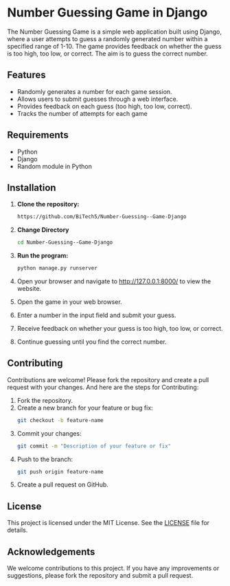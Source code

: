 
# Number Guessing Game in Django


The Number Guessing Game is a simple web application built using Django, where a user attempts to guess a randomly generated number within a specified range of 1-10. The game provides feedback on whether the guess is too high, too low, or correct. The aim is to guess the correct number.
## Features

- Randomly generates a number for each game session.
- Allows users to submit guesses through a web interface.
- Provides feedback on each guess (too high, too low, correct).
- Tracks the number of attempts for each game 
## Requirements
- Python
- Django
- Random module in Python

## Installation

1. **Clone the repository:**
    ```bash
    https://github.com/BiTech5/Number-Guessing--Game-Django

    ```
2.  **Change Directory**
    ```bash
    cd Number-Guessing--Game-Django
    ```

3. **Run the program:**
    ```bash
    python manage.py runserver
    ```

4. Open your browser and navigate to http://127.0.0.1:8000/ to view the website.
1. Open the game in your web browser.
2. Enter a number in the input field and submit your guess.
3. Receive feedback on whether your guess is too high, too low, or correct.
4. Continue guessing until you find the correct number.

## Contributing
Contributions are welcome! Please fork the repository and create a pull request with your changes. And here are the steps for Contributing: 


1. Fork the repository.
2. Create a new branch for your feature or bug fix:
    ```bash
    git checkout -b feature-name
    ```
3. Commit your changes:
    ```bash
    git commit -m "Description of your feature or fix"
    ```
4. Push to the branch:
    ```bash
    git push origin feature-name
    ```
5. Create a pull request on GitHub.




## License

This project is licensed under the MIT License. See the [LICENSE](LICENSE) file for details.



## Acknowledgements

We welcome contributions to this project. If you have any improvements or suggestions, please fork the repository and submit a pull request.
